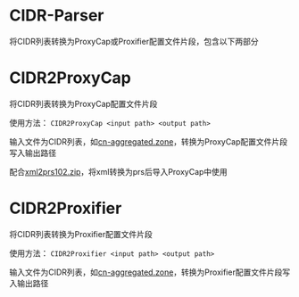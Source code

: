 # CIDR-Parser
将CIDR列表转换为ProxyCap或Proxifier配置文件片段，包含以下两部分

# CIDR2ProxyCap
将CIDR列表转换为ProxyCap配置文件片段

使用方法：
`CIDR2ProxyCap <input path> <output path>`

输入文件为CIDR列表，如[cn-aggregated.zone](http://www.ipdeny.com/ipblocks/data/aggregated/cn-aggregated.zone)，转换为ProxyCap配置文件片段写入输出路径

配合[xml2prs102.zip](http://www.proxycap.com/download/xml2prs102.zip)，将xml转换为prs后导入ProxyCap中使用

# CIDR2Proxifier
将CIDR列表转换为Proxifier配置文件片段

使用方法：
`CIDR2Proxifier <input path> <output path>`

输入文件为CIDR列表，如[cn-aggregated.zone](http://www.ipdeny.com/ipblocks/data/aggregated/cn-aggregated.zone)，转换为Proxifier配置文件片段写入输出路径
